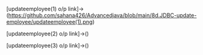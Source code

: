 [updateemployee(1) o/p link]->(https://github.com/sahana426/Advancedjava/blob/main/8d.JDBC-update-employee/updateemployee(1).png)

[updateemployee(2) o/p link]->()

[updateemployee(3) o/p link]->()
